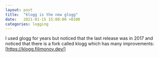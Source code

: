 ```yaml
---
layout: post
title:  "klogg is the new glogg"
date:   2021-01-15 15:00:00 +0100
categories: logging
---
```


I used glogg for years but noticed that the last release was in 2017 and noticed that there is a fork called klogg which has many improvements:
[https://klogg.filimonov.dev/]
